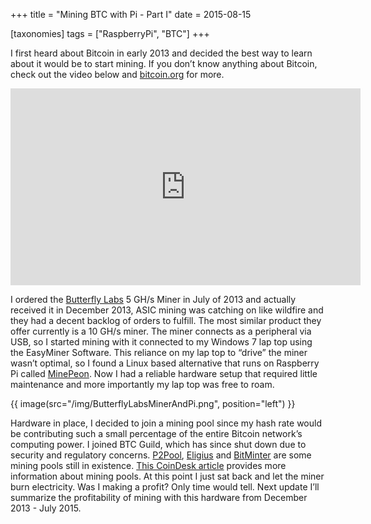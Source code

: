 +++
title = "Mining BTC with Pi - Part I"
date = 2015-08-15

[taxonomies]
tags = ["RaspberryPi", "BTC"]
+++

I first heard about Bitcoin in early 2013 and decided the best way to learn about it would be to start mining. If you don’t know anything about Bitcoin, check out the video below and [bitcoin.org](https://bitcoin.org/en/) for more.

<!--{{ youtube(id="Gc2en3nHxA4", class="youtube")}}-->
<iframe width="560" height="315" src="https://www.youtube.com/embed/Gc2en3nHxA4" frameborder="0" style="margin: 0 auto" allowfullscreen></iframe>

I ordered the [Butterfly Labs](https://en.bitcoinwiki.org/wiki/Butterfly_Labs) 5 GH/s Miner in July of 2013 and actually received it in December 2013, ASIC mining was catching on like wildfire and they had a decent backlog of orders to fulfill. The most similar product they offer currently is a 10 GH/s miner. The miner connects as a peripheral via USB, so I started mining with it connected to my Windows 7 lap top using the EasyMiner Software. This reliance on my lap top to “drive” the miner wasn’t optimal, so I found a Linux based alternative that runs on Raspberry Pi called [MinePeon](https://minepeon.com/). Now I had a reliable hardware setup that required little maintenance and more importantly my lap top was free to roam.

<!-- more -->

{{ image(src="/img/ButterflyLabsMinerAndPi.png", position="left") }}

Hardware in place, I decided to join a mining pool since my hash rate would be contributing such a small percentage of the entire Bitcoin network’s computing power. I joined BTC Guild, which has since shut down due to security and regulatory concerns. [P2Pool](http://p2pool.org/), [Eligius](http://eligius.st/~gateway/) and [BitMinter](https://bitminter.com/) are some mining pools still in existence. [This CoinDesk article](https://www.coindesk.com/information/get-started-mining-pools/) provides more information about mining pools. At this point I just sat back and let the miner burn electricity. Was I making a profit? Only time would tell. Next update I’ll summarize the profitability of mining with this hardware from December 2013 - July 2015.
